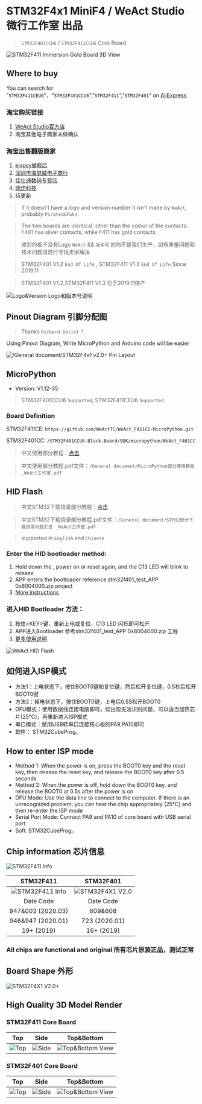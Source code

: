 # STM32F4x1 MiniF4 / WeAct Studio 微行工作室 出品
> `STM32F401CCU6` / `STM32F411CEU6` Core Board

![](./images/STM32F4x1-V22-3D.jpg "STM32F411 Immersion Gold Board 3D View")

## Where to buy
You can search for "`STM32F411CEU6`"，"`STM32F401CCU6`","`STM32F411`","`STM32F401`" on [AliExpress](https://www.aliexpress.com/)

### 淘宝购买链接
1. [WeAct Studio官方店](https://shop118454188.taobao.com/index.htm?spm=2013.1.w5002-17867322799.2.212f5cb16nqwNP)
2. 淘宝其他电子商家未做确认

### 淘宝出售翻版商家
1. [eixpsy旗舰店](https://detail.tmall.com/item.htm?spm=a230r.1.14.16.12f5a581svM8ak&id=611089230357&cm_id=140105335569ed55e27b&abbucket=8)
2. [深圳市海瑟威电子商行](https://item.taobao.com/item.htm?spm=a230r.1.14.38.12f5a581svM8ak&id=588648744621&ns=1&abbucket=8#detail)
3. [佳仕通数码专营店](https://detail.tmall.com/item.htm?spm=a230r.1.14.92.12f5a581svM8ak&id=611294799545&ns=1&abbucket=8)
4. [瑞仿科技](https://item.taobao.com/item.htm?spm=a1z10.3-c.w4002-12887250463.13.59083066X4aKPg&id=618747430812)
5. 待更新

> If it doesn't have a logo and version number it isn't made by `WeAct`, probably `Pirated&Fake`.

> The two boards are identical, other than the colour of the contacts.  F401 has silver contacts, while F411 has gold contacts.

> 收到的板子没有Logo `WeAct` && `版本号` 的均不是我们生产，如有质量问题和技术问题请自行寻找卖家解决

> STM32F401 V1.2 `End Of Life` , STM32F411 V1.3 `End Of Life` Since 2019.11

> STM32F401 V1.2,STM32F411 V1.3 已于2019.11停产

![](./images/STM32F4x1C_Logo&Version.png "Logo&Version Logo和版本号说明")

## Pinout Diagram 引脚分配图
> Thanks `Richard·Balint` !! 

Using Pinout Diagram, Write MicroPython and Arduino code will be easier

![](./images/STM32F4x1_PinoutDiagram_RichardBalint.png "/General document/STM32F4x1 v2.0+ Pin Layout")

## MicroPython
* Version: V1.12-35
> STM32F401CCU6 `Supported`, STM32F411CEU6 `Supported`.

### Board Definition
STM32F411CE: `https://github.com/WeActTC/WeAct_F411CE-MicroPython.git`

STM32F401CC: `/STM32F401CCU6-Black-Board/SDK/micropython/WeAct_F401CC`

> 中文使用部分教程：[点击](https://www.weact-tc.cn/2020/01/01/micropython/)

> 中文使用部分教程.pdf文件：`/General document/MicroPython部分使用教程 _WeAct工作室.pdf`

## HID Flash
> 中文STM32下载烧录部分教程：[点击](https://www.weact-tc.cn/2019/11/30/STM32Download/)

> 中文STM32下载烧录部分教程.pdf文件：`/General document/STM32部分下载烧录问题汇总 _WeAct工作室.pdf`

> supported in `English` and `Chinese`
### Enter the HID bootloader method:
1. Hold down the <KEY key>, power on or reset again, and the C13 LED will blink to release
2. APP enters the bootloader reference stm32f401_test_APP 0x8004000.zip project
3. [More instructions](./Soft/WeAct_HID_FW_Bootloader/README.md)

### 进入HID Bootloader 方法：
1. 按住\<KEY\>键，重新上电或复位，C13 LED 闪烁即可松开
2. APP进入Bootloader 参考stm32f401_test_APP 0x8004000.zip 工程
3. [更多使用说明](./Soft/WeAct_HID_FW_Bootloader/README_zh-CN.md)

![WeAct HID Flash](https://WeActTC.github.io/images/STM32/HIDFlash2.png)

## 如何进入ISP模式
* 方法1：上电状态下，按住BOOT0键和复位键，然后松开复位键，0.5秒后松开BOOT0键
* 方法2：掉电状态下，按住BOOT0键，上电后0.5S松开BOOT0
* DFU模式：使用数据线连接电脑即可，如出现无法识别问题，可以适当加热芯片(25°C)，再重新进入ISP模式
* 串口模式：使用USB转串口连接核心板的PA9,PA10即可
* 软件： STM32CubeProg。

## How to enter ISP mode
* Method 1: When the power is on, press the BOOT0 key and the reset key, then release the reset key, and release the BOOT0 key after 0.5 seconds
* Method 2: When the power is off, hold down the BOOT0 key, and release the BOOT0 at 0.5s after the power is on
* DFU Mode: Use the data line to connect to the computer. If there is an unrecognized problem, you can heat the chip appropriately (25°C) and then re-enter the ISP mode
* Serial Port Mode: Connect PA9 and PA10 of core board with USB serial port
* Soft: STM32CubeProg。

## Chip information 芯片信息
![STM32F411 Info](./images/DeviceMarkingUFQFPN48.png)

| STM32F411 |STM32F401|
| :--: | :--: |
|![STM32F411 Info](./images/stm32f411_dinfo.png)|![STM32F4X1 V2.0](./images/stm32f401_dinfo.png)|
|Date Code|Date Code|
|947&002 (2020.03)|609&608|
|946&947 (2020.01)|723 (2020.01)|
|19+ (2019)|16+ (2019)|

### All chips are functional and original 所有芯片原装正品，测试正常

## Board Shape 外形
![STM32F4X1 V2.0+](./images/STM32F4x1-V20+BoardShape.png "Board Shape")

## High Quality 3D Model Render

### STM32F411 Core Board

|Top|Side|Top&Bottom|
|:--:|:--:|:--:|
|![Top](./images/STM32F411-3D-Model-Render/top.jpg "Top View")|![Side](./images/STM32F411-3D-Model-Render/side.jpg "Side View")|![Top&Bottom View](./images/STM32F411-3D-Model-Render/top&bottom.jpg "Top&Bottom View")|

### STM32F401 Core Board

|Top|Side|Top&Bottom|
|:--:|:--:|:--:|
|![Top](./images/STM32F401-3D-Model-Render/top.jpg "Top View")|![Side](./images/STM32F401-3D-Model-Render/side.jpg "Side View")|![Top&Bottom View](./images/STM32F401-3D-Model-Render/top&bottom.jpg "Top&Bottom View")|
